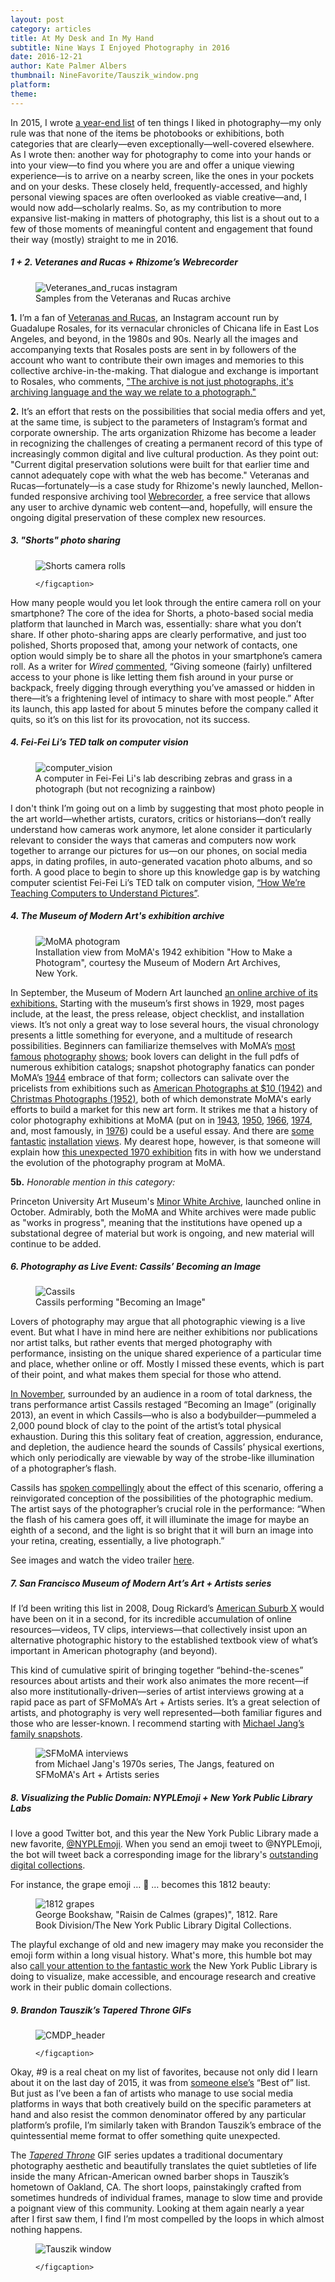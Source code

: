 ```yaml
---
layout: post
category: articles
title: At My Desk and In My Hand
subtitle: Nine Ways I Enjoyed Photography in 2016
date: 2016-12-21
author: Kate Palmer Albers
thumbnail: NineFavorite/Tauszik_window.png
platform: 
theme:
---
```


In 2015, I wrote [a year-end list](http://circulationexchange.org/articles/tenthings.html) of ten things I liked in photography—my only rule was that none of the items be photobooks or exhibitions, both categories that are clearly—even exceptionally—well-covered elsewhere. 
As I wrote then:  another way for photography to come into your hands or into your view—to find you where you are and offer a unique viewing experience—is to arrive on a nearby screen, like the ones in your pockets and on your desks. These closely held, frequently-accessed, and highly personal viewing spaces are often overlooked as viable creative—and, I would now add—scholarly realms. So, as my contribution to more expansive list-making in matters of photography, this list is a shout out to a few of those moments of meaningful content and engagement that found their way (mostly) straight to me in 2016.

##### 1 + 2. Veteranes and Rucas + Rhizome’s Webrecorder
<figure class="figure">
	<img src="../assets/images/NineFavorite/V_R_screenshot.png" alt="Veteranes_and_rucas instagram" />
	<figcaption> 
		Samples from the Veteranas and Rucas archive
	</figcaption>
</figure>

**1.** I’m a fan of [Veteranas and Rucas](https://www.instagram.com/veteranas_and_rucas/), an Instagram account run by Guadalupe Rosales, for its vernacular chronicles of Chicana life in East Los Angeles, and beyond, in the 1980s and 90s. Nearly all the images and accompanying texts that Rosales posts are sent in by followers of the account who want to contribute their own images and memories to this collective archive-in-the-making. That dialogue and exchange is important to Rosales, who comments, ["The archive is not just photographs, it's archiving language and the way we relate to a photograph."](https://www.kcet.org/shows/artbound/photos-of-east-la-in-the-1990s?utm_source=facebook&utm_medium=social&utm_campaign=artbound)

**2.** It’s an effort that rests on the possibilities that social media offers and yet, at the same time, is subject to the parameters of Instagram’s format and corporate ownership. The arts organization Rhizome has become a leader in recognizing the challenges of creating a permanent record of this type of increasingly common digital and live cultural production. As they point out: "Current digital preservation solutions were built for that earlier time and cannot adequately cope with what the web has become." Veteranas and Rucas—fortunately—is a case study for Rhizome's newly launched, Mellon-funded responsive archiving tool [Webrecorder](http://rhizome.org/editorial/2016/jan/04/webrecorder-mellon/), a free service that allows any user to archive dynamic web content—and, hopefully, will ensure the ongoing digital preservation of these complex new resources.


##### 3. "Shorts" photo sharing
<figure class="figure-sm">
	<img src="../assets/images/NineFavorite/shorts-follow-peoples-camera-rolls.jpg" alt="Shorts camera rolls" />
	<figcaption> 
		
	</figcaption>
</figure>

How many people would you let look through the entire camera roll on your smartphone? The core of the idea for Shorts, a photo-based social media platform that launched in March was, essentially: share what you don’t share. If other photo-sharing apps are clearly performative, and just too polished, Shorts proposed that, among your network of contacts, one option would simply be to share all the photos in your smartphone’s camera roll. As a writer for *Wired* [commented](https://www.wired.com/2016/03/shorts-photo-sharing-app/), “Giving someone (fairly) unfiltered access to your phone is like letting them fish around in your purse or backpack, freely digging through everything you’ve amassed or hidden in there—it’s a frightening level of intimacy to share with most people.” 
After its launch, this app lasted for about 5 minutes before the company called it quits, so it’s on this list for its provocation, not its success.


##### 4. Fei-Fei Li’s TED talk on computer vision

<figure class="figure">
	<img src="../assets/images/NineFavorite/computer_vision_rainbow.png" alt="computer_vision" />
	<figcaption> 
		A computer in Fei-Fei Li's lab describing zebras and grass in a photograph (but not recognizing a rainbow)
	</figcaption>
</figure>

I don't think I’m going out on a limb by suggesting that most photo people in the art world—whether artists, curators, critics or historians—don’t really understand how cameras work anymore, let alone consider it particularly relevant to consider the ways that cameras and computers now work together to arrange our pictures for us—on our phones, on social media apps, in dating profiles, in auto-generated vacation photo albums, and so forth. A good place to begin to shore up this knowledge gap is by watching computer scientist Fei-Fei Li’s TED talk on computer vision, [“How We’re Teaching Computers to Understand Pictures”](https://www.ted.com/talks/fei_fei_li_how_we_re_teaching_computers_to_understand_pictures). 

##### 4. The Museum of Modern Art's exhibition archive

<figure class="figure">
	<img src="../assets/images/NineFavorite/MoMA_Photogram.jpg" alt="MoMA photogram" />
	<figcaption> 
		Installation view from MoMA's 1942 exhibition "How to Make a Photogram", courtesy the Museum of Modern Art Archives, New York. 
	</figcaption>
</figure>

In September, the Museum of Modern Art launched [an online archive of its exhibitions.](https://www.moma.org/calendar/exhibitions/history) Starting with the museum’s first shows in 1929, most pages include, at the least, the press release, object checklist, and installation views. It’s not only a great way to lose several hours, the visual chronology presents a little something for everyone, and a multitude of research possibilities. 
Beginners can familiarize themselves with MoMA’s [most](https://www.moma.org/calendar/exhibitions/2088?locale=en) [famous](https://www.moma.org/calendar/exhibitions/2968?locale=en) [photography](https://www.moma.org/calendar/exhibitions/2429?locale=en) [shows](https://www.moma.org/calendar/exhibitions/2347?locale=en); book lovers can delight in the full pdfs of numerous exhibition catalogs; snapshot photography fanatics can ponder MoMA’s [1944](https://www.moma.org/calendar/exhibitions/2316?locale=en) embrace of that form; collectors can salivate over the pricelists from exhibitions such as [American Photographs at $10 (1942)](https://www.moma.org/calendar/exhibitions/3021?locale=en) and [Christmas Photographs (1952)](https://www.moma.org/calendar/exhibitions/3281?locale=en), both of which demonstrate MoMA's early efforts to build a market for this new art form. It strikes me that a history of color photography exhibitions at MoMA (put on in [1943](https://www.moma.org/calendar/exhibitions/2306?locale=en), [1950](https://www.moma.org/calendar/exhibitions/2408?locale=en), [1966](https://www.moma.org/calendar/exhibitions/2574?locale=en), [1974](https://www.moma.org/calendar/exhibitions/2512?locale=en), and, most famously, in [1976](https://www.moma.org/calendar/exhibitions/2079?locale=en)) could be a useful essay. And there are [some](https://www.moma.org/calendar/exhibitions/3050?locale=en) [fantastic](https://www.moma.org/calendar/exhibitions/3463?locale=en) [installation](https://www.moma.org/calendar/exhibitions/2694?locale=en) [views](https://www.moma.org/calendar/exhibitions/2686?locale=en). My dearest hope, however, is that someone will explain how [this unexpected 1970 exhibition](https://www.moma.org/calendar/exhibitions/2684?locale=en) fits in with how we understand the evolution of the photography program at MoMA. 


**5b.** *Honorable mention in this category:*

Princeton University Art Museum's [Minor White Archive](http://artmuseum.princeton.edu/minor-white-archive), launched online in October. Admirably, both the MoMA and White archives were made public as "works in progress", meaning that the institutions have opened up a substational degree of material but work is ongoing, and new material will continue to be added. 

##### 6. Photography as Live Event: Cassils’ *Becoming an Image*

<figure class="figure">
	<img src="../assets/images/NineFavorite/Cassils.jpg" alt="Cassils" />
	<figcaption> 
		Cassils performing "Becoming an Image" 
	</figcaption>
</figure>

Lovers of photography may argue that all photographic viewing is a live event. But what I have in mind here are neither exhibitions nor publications nor artist talks, but rather events that merged photography with performance, insisting on the unique shared experience of a particular time and place, whether online or off. Mostly I missed these events, which is part of their point, and what makes them special for those who attend. 

[In November](http://www.epgn.com/arts-culture/arts/11380-gender-nonconformity-on-display-at-pafa), surrounded by an audience in a room of total darkness, the trans performance artist Cassils restaged “Becoming an Image” (originally 2013), an event in which Cassils—who is also a bodybuilder—pummeled a 2,000 pound block of clay to the point of the artist’s total physical exhaustion. During this this solitary feat of creation, aggression, endurance, and depletion, the audience heard the sounds of Cassils’ physical exertions, which only periodically are viewable by way of the strobe-like illumination of a photographer’s flash. 

Cassils has [spoken compellingly](https://thesportspectacle.com/2013/10/06/becoming-an-image-in-the-ring-with-cassils/) about the effect of this scenario, offering a reinvigorated conception of the possibilities of the photographic medium. The artist says of the photographer’s crucial role in the performance: “When the flash of his camera goes off, it will illuminate the image for maybe an eighth of a second, and the light is so bright that it will burn an image into your retina, creating, essentially, a live photograph.”

See images and watch the video trailer [here](http://heathercassils.com/portfolio/becoming-an-image-2/). 


##### 7. San Francisco Museum of Modern Art’s Art + Artists series

If I’d been writing this list in 2008, Doug Rickard’s [American Suburb X](http://www.americansuburbx.com/) would have been on it in a second, for its incredible accumulation of online resources—videos, TV clips, interviews—that collectively insist upon an alternative photographic history to the established textbook view of what’s important in American photography (and beyond). 

This kind of cumulative spirit of bringing together “behind-the-scenes” resources about artists and their work also animates the more recent—if also more institutionally-driven—series of artist interviews growing at a rapid pace as part of SFMoMA’s Art + Artists series. It’s a great selection of artists, and photography is very well represented—both familiar figures and those who are lesser-known. I recommend starting with [Michael Jang’s family snapshots](https://www.sfmoma.org/watch/michael-jangs-family-snapshots/). 

<figure class="figure">
	<img src="../assets/images/NineFavorite/Jang_snapshot.png" alt="SFMoMA interviews" />
	<figcaption> 
		from Michael Jang's 1970s series, The Jangs, featured on SFMoMA's Art + Artists series
	</figcaption>
</figure>

##### 8. Visualizing the Public Domain: NYPLEmoji + New York Public Library Labs 

I love a good Twitter bot, and this year the New York Public Library made a new favorite, [@NYPLEmoji](https://twitter.com/nyplemoji). When you send an emoji tweet to @NYPLEmoji, the bot will tweet back a corresponding image for the library's [outstanding digital collections](https://digitalcollections.nypl.org/). 

For instance, the grape emoji … &#x1f347; … becomes this 1812 beauty:

<figure class="figure-md">
	<img src="../assets/images/NineFavorite/NYPL_grapes_1812.jpg" alt="1812 grapes" />
	<figcaption> 
		George Bookshaw, "Raisin de Calmes (grapes)", 1812. Rare Book Division/The New York Public Library Digital Collections.
	</figcaption>
</figure>

The playful exchange of old and new imagery may make you reconsider the emoji form within a long visual history. What's more, this humble bot may also [call your attention to the fantastic work](http://publicdomain.nypl.org/pd-visualization/) the New York Public Library is doing to visualize, make accessible, and encourage research and creative work in their public domain collections.






##### 9. Brandon Tauszik’s *Tapered Throne* GIFs

<figure class="figure-sm">
	<img src="../assets/images/NineFavorite/Tauszik_portrait.gif" alt="CMDP_header" />
	<figcaption> 
		
	</figcaption>
</figure>

Okay, #9 is a real cheat on my list of favorites, because not only did I learn about it on the last day of 2015, it was from [someone else’s](https://medium.com/vantage/the-best-use-of-gifs-in-2015-brandon-tauszik-e32fde36210#.q89pwa3rf) “Best of” list. But just as I’ve been a fan of artists who manage to use social media platforms in ways that both creatively build on the specific parameters at hand and also resist the common denominator offered by any particular platform’s profile, I’m similarly taken with Brandon Tauszik’s embrace of the quintessential meme format to offer something quite unexpected. 

The [*Tapered Throne*](http://taperedthrone.com/) GIF series updates a traditional documentary photography aesthetic and beautifully translates the quiet subtleties of life inside the many African-American owned barber shops in Tauszik’s hometown of Oakland, CA. The short loops, painstakingly crafted from sometimes hundreds of individual frames, manage to slow time and provide a poignant view of this community. Looking at them again nearly a year after I first saw them, I find I’m most compelled by the loops in which almost nothing happens. 

<figure class="figure-md">
	<img src="../assets/images/NineFavorite/Tauszik_window.gif" alt="Tauszik window" />
	<figcaption> 
		
	</figcaption>
</figure>













